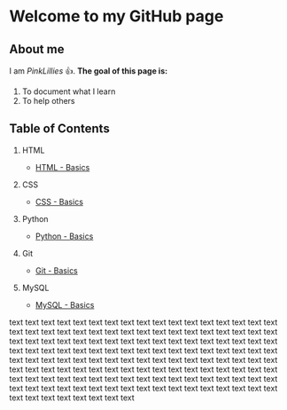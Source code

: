 # Welcome to my GitHub page

## About me

I am _PinkLillies_ 👍. **The goal of this page is:**
1. To document what I learn
2. To help others


## Table of Contents

1. HTML

    - [HTML - Basics](HTML/Basics.md)

1. CSS

    - [CSS - Basics](CSS/Basics.md)

1. Python

    - [Python - Basics](Python/Basics.md)

1. Git

    - [Git - Basics](Git/Basics.md)

1. MySQL

    - [MySQL - Basics](MySQL/Basics.md)





text text text text text text text text text text text text text text text text text text text text text text text text text text text text text text text text text text text text text text text text text text text text text text text text text text text text text text text text text text text text text text text text text text text text text text text text text text text text text text text text text text text text text text text text text text text text text text text text text text text text text text text text text text text text text text text text text text text text text text text text text text text text text text text text text text text text text text text text text text text text text text text text 








